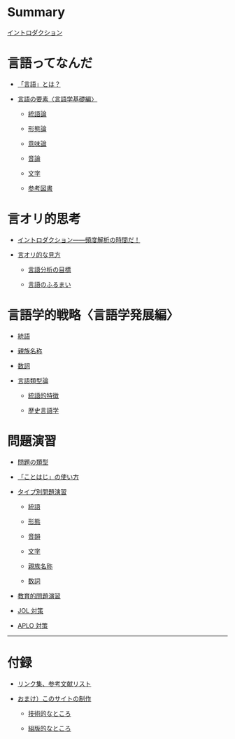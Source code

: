 # Summary

[イントロダクション](./chapter_1.md)

# 言語ってなんだ

- [「言語」とは？](第1章/「言語」とは？.md)

- [言語の要素〈言語学基礎編〉]()

    - [統語論]()

    - [形態論]()

    - [意味論]()

    - [音論]()

    - [文字]()

    - [参考図書]()

# 言オリ的思考

- [イントロダクション――頻度解析の時間だ！]()

- [言オリ的な見方]()

    - [言語分析の目標]()

    - [言語のふるまい]()

# 言語学的戦略〈言語学発展編〉

- [統語]()

- [親族名称]()

- [数詞]()

- [言語類型論]()

    - [統語的特徴]()

    - [歴史言語学]()

# 問題演習

- [問題の類型]()

- [「ことはじ」の使い方]()

- [タイプ別問題演習]()

    - [統語]()

    - [形態]()

    - [音韻]()

    - [文字]()

    - [親族名称]()

    - [数詞]()

- [教育的問題演習]()

- [JOL 対策]()

- [APLO 対策]()

---

# 付録

- [リンク集、参考文献リスト](付録/リンク集.md)

- [おまけ）このサイトの制作](付録/おまけ.md)

    - [技術的なところ](付録/おまけ_技術的なところ.md)

    - [組版的なところ](付録/おまけ_組版的なところ.md)